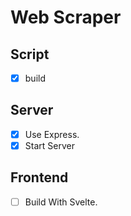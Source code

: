 # Web Scraper

## Script

- [x] build

## Server

- [x] Use Express.
- [x] Start Server

## Frontend

- [ ] Build With Svelte.
